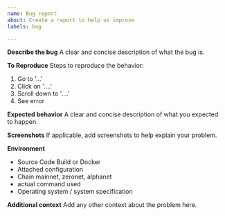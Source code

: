```yaml
---
name: Bug report
about: Create a report to help us improve
labels: bug

---
```


**Describe the bug**
A clear and concise description of what the bug is.

**To Reproduce**
Steps to reproduce the behavior:
1. Go to '...'
2. Click on '....'
3. Scroll down to '....'
4. See error

**Expected behavior**
A clear and concise description of what you expected to happen.

**Screenshots**
If applicable, add screenshots to help explain your problem.

**Environment**
 - Source Code Build or Docker
 - Attached configuration
 - Chain mainnet, zeronet, alphanet
 - actual command used
 - Operating system / system specification

**Additional context**
Add any other context about the problem here.
